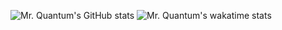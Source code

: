 ![Mr. Quantum's GitHub stats](https://github-readme-stats.vercel.app/api?username=mrquantumoff?theme=tokyonight)
![Mr. Quantum's wakatime stats](https://github-readme-stats.vercel.app/api/wakatime?username=mrquantumoff)
